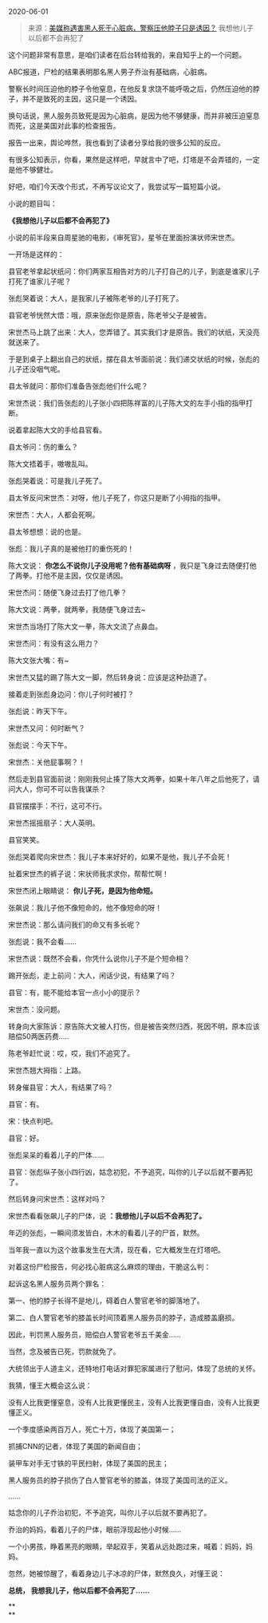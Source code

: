 2020-06-01

> 来源：[美媒称遇害黑人死于心脏病，警察压他脖子只是诱因？](http://mp.weixin.qq.com/s?__biz=MzU3NDc5Nzc0NQ==&mid=2247488761&idx=2&sn=665c41f8f98b96a36a3592225ff10555&chksm=fd2db627ca5a3f31c0e4a2ad7a468d2e0b03377e710c57c113bda1abbb0c379cb8aabccbf97f&scene=27#wechat_redirect)
> 我想他儿子以后都不会再犯了

这个问题非常有意思，是咱们读者在后台转给我的，来自知乎上的一个问题。

  

ABC报道，尸检的结果表明那名黑人男子乔治有基础病，心脏病。

  

警察长时间压迫他的脖子令他窒息，在他反复求饶不能呼吸之后，仍然压迫他的脖子，并不是致死的主因，这只是一个诱因。  

  

换句话说，黑人服务员致死是因为心脏病，是因为他不够健康，而并非被压迫窒息而死，这是美国对此事的检查报告。

  

报告一出来，舆论哗然，我也看到了读者分享给我的很多公知的反应。  

  

有很多公知表示，你看，果然是这样吧，早就言中了吧，灯塔是不会弄错的，一定是他不够健壮。

  

好吧，咱们今天改个形式，不再写议论文了，我尝试写一篇短篇小说。

  

小说的题目叫：

  

 **《我想他儿子以后都不会再犯了》**

  

小说的前半段来自周星驰的电影，《审死官》，星爷在里面扮演状师宋世杰。

  

一开场是这样的：

  

县官老爷拿起状纸问：你们两家互相告对方的儿子打自己的儿子，到底是谁家儿子打死了谁家儿子呢？

  

张彪哭着说：大人，是我家儿子被陈老爷的儿子打死了。

  

县官老爷恍然大悟：哦，原来张彪你是原告，陈老爷父子是被告。  

  

宋世杰马上跳了出来：大人，您弄错了。其实我们才是原告。我们的状纸，天没亮就送来了。  

  

于是到桌子上翻出自己的状纸，摆在县太爷面前说：我们递交状纸的时候，张彪的儿子还没咽气呢。

  

县太爷就问：那你们准备告张彪他们什么呢？  

  

宋世杰说：我们告张彪的儿子张小四把陈祥富的儿子陈大文的左手小指的指甲打断。

  

说着拿起陈大文的手给县官看。

  

县太爷问：伤的重么？

  

陈大文捂着手，嗷嗷乱叫。

  

张彪哭着说：可是我儿子死了。

  

县太爷反问宋世杰：对呀，他儿子死了，你这只是断了小拇指的指甲。

  

宋世杰：大人，人都会死啊。

  

县太爷想想：说的也是。

  

张彪：我儿子真的是被他打的重伤死的！

  

陈大文说： **你怎么不说你儿子没用呢？他有基础病呀** ，我只是飞身过去随便打他了两拳。打他不是主因，仅仅是诱因。

  

宋世杰问：随便飞身过去打了他几拳？

  

陈大文说：两拳，就两拳，我随便飞身过去~

  

宋世杰当场打了陈大文一拳，陈大文流了点鼻血。

  

宋世杰问：有没有这么用力？

  

陈大文张大嘴：有~

  

宋世杰又猛的踢了陈大文一脚，然后转身说：应该是这种劲道了。

  

接着走到张彪身边问：你儿子何时被打？

  

张彪说：昨天下午。  

  

宋世杰又问：何时断气？

  

张彪说：今天下午。

  

宋世杰：关他屁事啊？！

  

然后走到县官面前说：刚刚我何止揍了陈大文两拳，如果十年八年之后他死了，请问大人，你可不可以告我谋杀？

  

县官摆摆手：不行，这可不行。

  

宋世杰摇摇扇子：大人英明。

  

县官笑笑。

  

张彪哭着爬向宋世杰：我儿子本来好好的，如果不是他，我儿子不会死！

  

扯着宋世杰的裤子说：宋状师我求求你，帮帮忙啊！

  

宋世杰闭上眼睛说： **你儿子死，是因为他命短。**

  

张飙说：我儿子他不像短命的，他不像短命的呀！

  

宋世杰说：那么请问我们的命又有多长呢？

  

张彪说：我不会看......

  

宋世杰说：既然不会看，你凭什么说你儿子不是个短命相？

  

踢开张彪，走上前问：大人，闲话少说，有结果了吗？

  

县官：有，能不能给本官一点小小的提示？

  

宋世杰：没问题。

  

转身向大家陈诉：原告陈大文被人打伤，但是被告突然归西，死因不明，原本应该赔偿50两医药费.....

  

陈老爷赶忙说：哎，哎，我们不追究了。

  

宋世杰翘大拇指：上路。

  

转身催县官：大人，有结果了吗？

  

县官：有。

  

宋：快点判吧。

  

县官：好。

  

张彪呆呆的看着儿子的尸体……

  

县官：张彪纵子张小四行凶，姑念初犯，不予追究，叫你的儿子以后就不要再犯了。

  

然后转身问宋世杰：这样对吗？

  

宋世杰看看张飙儿子的尸体，说 **：我想他儿子以后不会再犯了。**

  

年迈的张彪，一瞬间须发皆白，木木的看着儿子的尸首，默然。

  

当年我一直以为这个故事发生在大清，现在看，它大概发生在灯塔吧。

  

对着这份尸检报告，何必找心脏病这么麻烦的理由，干脆这么判：  

  

起诉这名黑人服务员两个罪名：

  

第一、他的脖子长得不是地儿，碍着白人警官老爷的脚落地了。

第二、白人警官老爷的膝盖长时间顶着黑人服务员的脖子，造成膝盖磨损。

  

因此，判罚黑人服务员，赔偿白人警官老爷五千美金……

  

当然，念及被告已死，罚款就免了。

  

大统领出于人道主义，还特地打电话对罪犯家属进行了慰问，体现了总统的关怀。

  

我猜，懂王大概会这么说：

  

没有人比我更懂窒息，没有人比我更懂民主，没有人比我更懂自由，没有人比我更懂正义。

  

一个季度感染两百万人，死亡十万，体现了美国第一；

抓捕CNN的记者，体现了美国的新闻自由；  

装甲车对手无寸铁的平民扫射，体现了美国的民主；

黑人服务员的脖子损伤了白人警官老爷的膝盖，体现了美国司法的正义。

......

  

姑念你的儿子乔治初犯，不予追究，叫你儿子以后就不要再犯了。  

  

乔治的妈妈，看着儿子的尸体，眼前浮现起他小时候......

  

一个小男孩，睁着黑亮的眼睛，举起双手，笑着从远处跑过来，喊着：妈妈，妈妈。

  

忽然，她被惊醒了，看着身边儿子冰凉的尸体，默然良久，对懂王说：  

  

 **总统， 我想我儿子，他以后都不会再犯了......**

 **  
**

